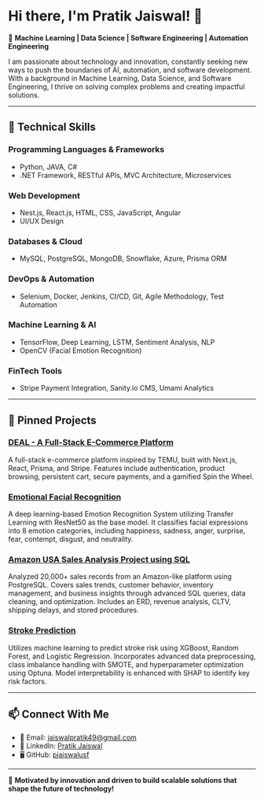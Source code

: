 # Hi there, I'm Pratik Jaiswal! 👋

🚀 **Machine Learning | Data Science | Software Engineering | Automation Engineering**

I am passionate about technology and innovation, constantly seeking new ways to push the boundaries of AI, automation, and software development. With a background in Machine Learning, Data Science, and Software Engineering, I thrive on solving complex problems and creating impactful solutions.

---

## 🔧 **Technical Skills**

### **Programming Languages & Frameworks**
- Python, JAVA, C#
- .NET Framework, RESTful APIs, MVC Architecture, Microservices

### **Web Development**
- Nest.js, React.js, HTML, CSS, JavaScript, Angular
- UI/UX Design

### **Databases & Cloud**
- MySQL, PostgreSQL, MongoDB, Snowflake, Azure, Prisma ORM

### **DevOps & Automation**
- Selenium, Docker, Jenkins, CI/CD, Git, Agile Methodology, Test Automation

### **Machine Learning & AI**
- TensorFlow, Deep Learning, LSTM, Sentiment Analysis, NLP
- OpenCV (Facial Emotion Recognition)

### **FinTech Tools**
- Stripe Payment Integration, Sanity.io CMS, Umami Analytics

---

## 📌 **Pinned Projects**

### [DEAL - A Full-Stack E-Commerce Platform](https://github.com/pjaiswalusf/DEAL---A-Full-Stack-E-Commerce-Platform)
A full-stack e-commerce platform inspired by TEMU, built with Next.js, React, Prisma, and Stripe. Features include authentication, product browsing, persistent cart, secure payments, and a gamified Spin the Wheel.

### [Emotional Facial Recognition](https://github.com/pjaiswalusf/Emotional-Facial-Recognition)
A deep learning-based Emotion Recognition System utilizing Transfer Learning with ResNet50 as the base model. It classifies facial expressions into 8 emotion categories, including happiness, sadness, anger, surprise, fear, contempt, disgust, and neutrality.

### [Amazon USA Sales Analysis Project using SQL](https://github.com/pjaiswalusf/Amazon-USA-Sales-Analysis-Project-using-SQL)
Analyzed 20,000+ sales records from an Amazon-like platform using PostgreSQL. Covers sales trends, customer behavior, inventory management, and business insights through advanced SQL queries, data cleaning, and optimization. Includes an ERD, revenue analysis, CLTV, shipping delays, and stored procedures.

### [Stroke Prediction](https://github.com/pjaiswalusf/Stroke-Prediction)
Utilizes machine learning to predict stroke risk using XGBoost, Random Forest, and Logistic Regression. Incorporates advanced data preprocessing, class imbalance handling with SMOTE, and hyperparameter optimization using Optuna. Model interpretability is enhanced with SHAP to identify key risk factors.

---

## 📫 **Connect With Me**
- 📧 Email: [jaiswalpratik49@gmail.com](mailto:jaiswalpratik49@gmail.com)
- 💼 LinkedIn: [Pratik Jaiswal](https://www.linkedin.com/in/pratik-jaiswal-468315197/)
- 🖥️ GitHub: [pjaiswalusf](https://github.com/pjaiswalusf)

---

🚀 **Motivated by innovation and driven to build scalable solutions that shape the future of technology!**
